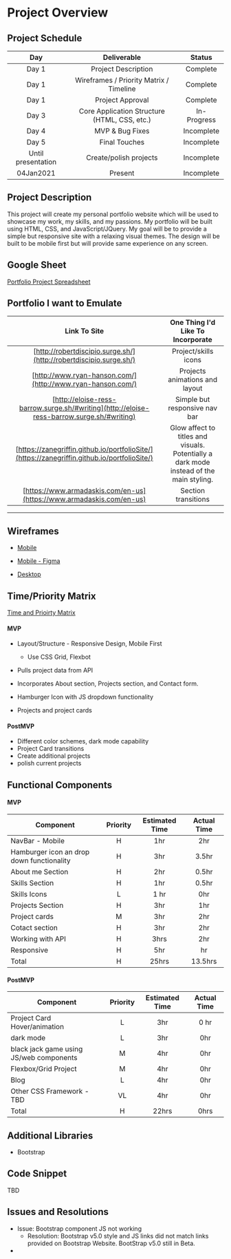 # Project Overview

## Project Schedule

|  Day | Deliverable | Status
|:----:|:---:|:---:|
|Day 1| Project Description | Complete|
|Day 1| Wireframes / Priority Matrix / Timeline | Complete|
|Day 1| Project Approval| Complete|
|Day 3| Core Application Structure (HTML, CSS, etc.) | In-Progress|
|Day 4| MVP & Bug Fixes | Incomplete|
|Day 5| Final Touches | Incomplete|
|Until presentation| Create/polish projects| Incomplete|
|04Jan2021| Present | Incomplete|

## Project Description

This project will create my personal portfolio website which will be  used to showcase my work, my skills, and my passions. My portfolio will be built using HTML, CSS, and JavaScript/JQuery. My goal will be to provide a simple but responsive site with a relaxing visual themes. The design will be built to be mobile first but will provide same experience on any screen.  

## Google Sheet

[Portfolio Project Spreadsheet](https://docs.google.com/spreadsheets/d/1JQe3WnWfyv0d4VWgn05YJ9coxAwbORPnEsrYjcAJqgI/edit?usp=sharing) 

## Portfolio I want to Emulate

Link To Site  | One Thing I'd Like To Incorporate | 
|:-------------:|:-------------------------------:|
|[http://robertdiscipio.surge.sh/](http://robertdiscipio.surge.sh/) | Project/skills icons |
|[http://www.ryan-hanson.com/](http://www.ryan-hanson.com/)| Projects animations and layout|
| [http://eloise-ress-barrow.surge.sh/#writing](http://eloise-ress-barrow.surge.sh/#writing) | Simple but responsive nav bar
| [https://zanegriffin.github.io/portfolioSite/](https://zanegriffin.github.io/portfolioSite/)| Glow affect to titles and visuals. Potentially a dark mode instead of the main styling.
| [https://www.armadaskis.com/en-us](https://www.armadaskis.com/en-us)| Section transitions|
---
## Wireframes
 
- [Mobile](https://res.cloudinary.com/duzffhg65/image/upload/v1608510148/PXL_20201220_234648912_vk0hqd.jpg)

- [Mobile - Figma](https://www.figma.com/file/4ksplYXn12ZJ36s7ghLnTx/SD-Portfolio-Mobile?node-id=0%3A1)

- [Desktop](https://res.cloudinary.com/duzffhg65/image/upload/v1608510142/PXL_20201221_000914766_yygu5b.jpg)

## Time/Priority Matrix 
[Time and Prioirty Matrix](https://res.cloudinary.com/duzffhg65/image/upload/v1608528242/Screen_Shot_2020-12-20_at_11.23.42_PM_wg95ms.png)
 
#### MVP
- Layout/Structure - Responsive Design, Mobile First

	* Use CSS Grid, Flexbot

- Pulls project data from API
- Incorporates About section, Projects section, and Contact form.
- Hamburger Icon with JS dropdown functionality
- Projects and project cards

#### PostMVP 
- Different color schemes, dark mode capability
- Project Card transitions
- Create additional projects
- polish current projects

## Functional Components

#### MVP

| Component | Priority | Estimated Time | Actual Time |
| --- | :---: |  :---: | :---: | 
| NavBar - Mobile | H | 1hr | 2hr |
| Hamburger icon an drop down functionality | H | 3hr |  3.5hr |
| About me Section| H | 2hr | 0.5hr |  
| Skills Section | H | 1hr|  0.5hr | 
| Skills Icons | L |1 hr| 0hr|
| Projects Section| H | 3hr | 1hr|
| Project cards | M | 3hr | 2hr|
| Cotact section|H|3hr| 2hr|
| Working with API | H | 3hrs| 2hr| 
| Responsive | H | 5hr | hr | 0hr |
| Total | H | 25hrs| 13.5hrs |
#### PostMVP
| Component | Priority | Estimated Time | Actual Time |
| --- | :---: |  :---: | :---: | 
| Project Card Hover/animation | L | 3hr | 0 hr |
| dark mode | L | 3hr | 0hr |
| black jack game using JS/web components| M | 4hr | 0hr |
| Flexbox/Grid Project | M | 4hr | 0hr |
| Blog | L | 4hr | 0hr |
| Other CSS Framework - TBD | VL | 4hr | 0hr |
| Total | H | 22hrs| 0hrs |
## Additional Libraries

- Bootstrap

## Code Snippet

TBD

## Issues and Resolutions

- Issue: Bootstrap component JS not working
	* Resolution: Bootstrap v5.0 style and JS links did not match links provided on Bootstrap Website. BootStrap v5.0 still in Beta. 
- 
